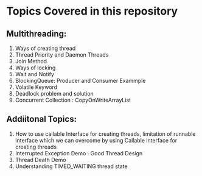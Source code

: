 # Topics Covered in this repository

## Multithreading:
1) Ways of creating thread
2) Thread Priority and Daemon Threads
3) Join Method
4) Ways of locking
5) Wait and Notify
6) BlockingQueue: Producer and Consumer Exammple
7) Volatile Keyword
8) Deadlock problem and solution
9) Concurrent Collection : CopyOnWriteArrayList

## Addiitonal Topics:
1) How to use callable Interface for creating threads, limitation of runnable interface which we can overcome by using Callable interface for creating threads
2) Interrupted Exception Demo : Good Thread Design
3) Thread Death Demo
4) Understanding TIMED_WAITING thread state
